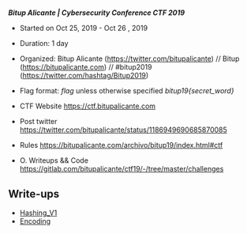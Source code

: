 #

***Bitup Alicante | Cybersecurity Conference CTF 2019***
* Started on Oct 25, 2019 - Oct 26 , 2019
* Duration: 1 day
* Organized: Bitup Alicante (https://twitter.com/bitupalicante) // Bitup (https://bitupalicante.com) // #bitup2019 (https://twitter.com/hashtag/Bitup2019)
* Flag format: *flag* unless otherwise specified *bitup19{secret_word}*

* CTF Website https://ctf.bitupalicante.com
* Post twitter https://twitter.com/bitupalicante/status/1186949690685870085
* Rules https://bitupalicante.com/archivo/bitup19/index.html#ctf
* O. Writeups && Code https://gitlab.com/bitupalicante/ctf19/-/tree/master/challenges


## Write-ups

* [Hashing_V1](https://github.com/1r0dm480/CTF-Wr1T3uPs/tree/master/bitup19/Atomic/HashingV1)
* [Encoding](https://github.com/1r0dm480/CTF-Wr1T3uPs/tree/master/bitup19/Atomic/Encoding)
